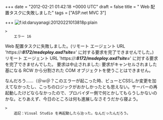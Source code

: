 
+++
date = "2012-02-21 01:42:18 +0000 UTC"
draft = false
title = " Web 配置タスクに失敗しました"
tags = ["ASP.net MVC 3"]

+++
<img src="http://cdn-ak.f.st-hatena.com/images/fotolife/d/daruyanagi/20120221/20120221013818.png" alt="f:id:daruyanagi:20120221013818p:plain" title="f:id:daruyanagi:20120221013818p:plain" class="hatena-fotolife"/>

    >
        エラー	16
Web 配置タスクに失敗しました。(リモート エージェント URL &#39;https://***:8172/msdeploy.axd?site=***&#39; に対する要求を完了できませんでした。)リモート エージェント URL &#39;https://***:8172/msdeploy.axd?site=***&#39; に対する要求を完了できませんでした。
要求は中止されました: 要求がキャンセルされました
基になる RCW から分割された COM オブジェクトを使うことはできません。

    
なんだろう......（＠ｗ＠？このエラーが起こった時、ビューとCSSしか変更を加えてなかったし、こっちのロジックがおかしかったとも思えない。サーバーの再起動したけどならなかったので、プロバイダー側で何とかしてもらうしかないのかな。とりあえず、今日のところは何も進展しなさそうだから寝よう。

    >
        追記：Visual Studio を再起動したら治った。なんだったんだろう。

    


